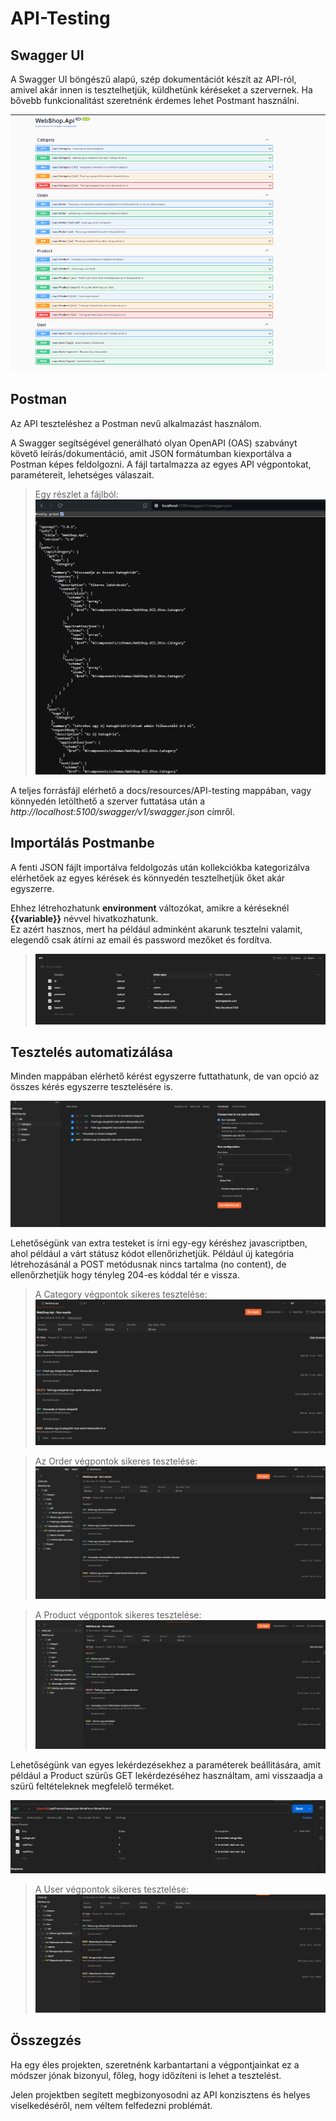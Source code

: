 # API-Testing

## Swagger UI

A Swagger UI böngészű alapú, szép dokumentációt készít az API-ról, amivel akár innen is tesztelhetjük, küldhetünk kéréseket a szervernek.
Ha bővebb funkcionalitást szeretnénk érdemes lehet Postmant használni.

![](resources/API-Testing/openapi.png)
## Postman

Az API teszteléshez a Postman nevű alkalmazást használom.

A Swagger segítségével generálható olyan OpenAPI (OAS) szabványt követő leírás/dokumentáció, amit JSON formátumban kiexportálva a Postman képes feldolgozni. 
A fájl tartalmazza az egyes API végpontokat, paramétereit, lehetséges válaszait.

>Egy részlet a fájlból:
![swagger.json](resources/API-Testing/swagger.json.png)

A teljes forrásfájl elérhető a docs/resources/API-testing mappában, vagy könnyedén letölthető a szerver futtatása után a *http://localhost:5100/swagger/v1/swagger.json* címről.

## Importálás Postmanbe

A fenti JSON fájlt importálva feldolgozás után kollekciókba kategorizálva elérhetőek az egyes kérések és könnyedén tesztelhetjük őket akár egyszerre.

Ehhez létrehozhatunk **environment** változókat, amikre a kéréseknél **{{variable}}** névvel hivatkozhatunk.\
Ez azért hasznos, mert ha például adminként akarunk tesztelni valamit, elegendő csak átírni az email és password mezőket és fordítva.

>![](resources/API-Testing/environment-variables.png)

## Tesztelés automatizálása

Minden mappában elérhető kérést egyszerre futtathatunk, de van opció az összes kérés egyszerre tesztelésére is.

![](resources/API-Testing/testing.png)

Lehetőségünk van extra testeket is írni egy-egy kéréshez javascriptben, ahol például a várt státusz kódot ellenőrizhetjük.
Például új kategória létrehozásánál a POST metódusnak nincs tartalma (no content), de ellenőrzhetjük hogy tényleg 204-es kóddal tér e vissza.



> A Category végpontok sikeres tesztelése:
![](resources/API-Testing/category-testing.png)

> Az Order végpontok sikeres tesztelése:
![](resources/API-Testing/order-testing.png)

> A Product végpontok sikeres tesztelése:
![](resources/API-Testing/product-testing.png)

Lehetőségünk van egyes lekérdezésekhez a paraméterek beállitására, amit például a Product szürűs GET lekérdezéséhez használtam, ami visszaadja a szürű feltételeknek megfelelő terméket.

![](resources/API-Testing/product-filter-params.png)

> A User végpontok sikeres tesztelése:
![](resources/API-Testing/user-testing.png)


## Összegzés

Ha egy éles projekten, szeretnénk karbantartani a végpontjainkat ez a módszer jónak bizonyul, főleg, hogy időzíteni is lehet a tesztelést.

Jelen projektben segített megbizonyosodni az API konzisztens és helyes viselkedéséről, nem véltem felfedezni problémát.


